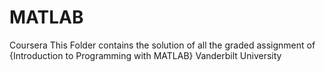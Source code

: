 # MATLAB
Coursera
This Folder contains the solution of all the graded assignment of {Introduction to Programming with MATLAB}
Vanderbilt University
